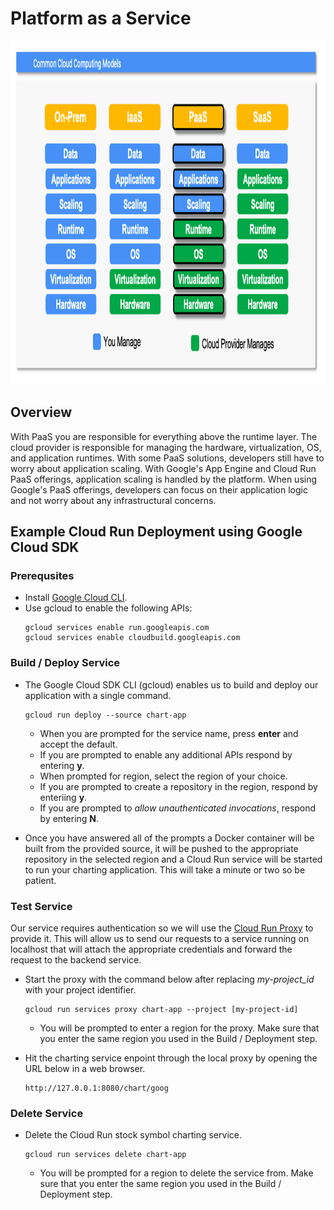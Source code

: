 # Platform as a Service

<img src="../images/models3.png" alt="On Nooo!" witdh="550" height="550">

## Overview
With PaaS you are responsible for everything above the runtime layer.  The cloud provider is responsible for managing the hardware, virtualization, OS, and application runtimes. With some PaaS solutions, developers still have to worry about application scaling.  With Google's App Engine and Cloud Run PaaS offerings, application scaling is handled by the platform. When using Google's PaaS offerings, developers can focus on their application logic and not worry about any infrastructural concerns. 



## Example Cloud Run Deployment using Google Cloud SDK

### Prerequsites
* Install [Google Cloud CLI](https://cloud.google.com/sdk?hl=en).
* Use gcloud to enable the following APIs:
  ```
  gcloud services enable run.googleapis.com
  gcloud services enable cloudbuild.googleapis.com
  ```

### Build / Deploy Service
* The Google Cloud SDK CLI (gcloud) enables us to build and deploy our application with a single command.
  ```
  gcloud run deploy --source chart-app
  ```
  * When you are prompted for the service name, press __enter__ and accept the default.
  * If you are prompted to enable any additional APIs respond by entering __y__.
  * When prompted for region, select the region of your choice.
  * If you are prompted to create a repository in the region, respond by enteriing __y__.
  * If you are prompted to *allow unauthenticated invocations*, respond by entering __N__.

* Once you have answered all of the prompts a Docker container will be built from the provided source, it will be pushed to the appropriate repository in the selected region and a Cloud Run service will be started to run your charting application.  This will take a minute or two so be patient.

### Test Service
Our service requires authentication so we will use the [Cloud Run Proxy](https://cloud.google.com/sdk/gcloud/reference/run/services/proxy) to provide it.  This will allow us to send our requests to a service running on localhost that will attach the appropriate credentials and forward the request to the backend service.
* Start the proxy with the command below after replacing *my-project_id* with your project identifier.
  ```
  gcloud run services proxy chart-app --project [my-project-id]
  ```
  * You will be prompted to enter a region for the proxy.  Make sure that you enter the same region you used in the Build / Deployment step.
    
* Hit the charting service enpoint through the local proxy by opening the URL below in a web browser.
  ```
  http://127.0.0.1:8080/chart/goog
  ```
### Delete Service
* Delete the Cloud Run stock symbol charting service.
  ```
  gcloud run services delete chart-app
  ```
  * You will be prompted for a region to delete the service from. Make sure that you enter the same region you used in the Build / Deployment step.
